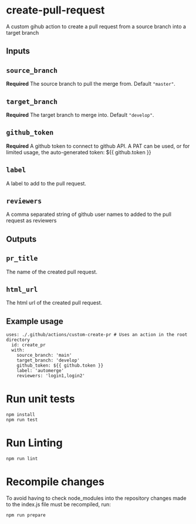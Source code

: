 # create-pull-request

A custom gihub action to create a pull request from a source branch into a target branch

## Inputs

## `source_branch`

**Required** The source branch to pull the merge from. Default `"master"`.

## `target_branch`

**Required** The target branch to merge into. Default `"develop"`.

## `github_token`

**Required** A github token to connect to github API. A PAT can be used, or for limited usage, the auto-generated token: ${{ github.token }}

## `label`

A label to add to the pull request.

## `reviewers`

A comma separated string of github user names to added to the pull request as reviewers

## Outputs

## `pr_title`

The name of the created pull request.

## `html_url`

The html url of the created pull request.

## Example usage
```
uses: ./.github/actions/custom-create-pr # Uses an action in the root directory
  id: create_pr
  with:
    source_branch: 'main'
    target_branch: 'develop'
    github_token: ${{ github.token }}
    label: 'automerge'
    reviewers: 'login1,login2'
```
# Run unit tests
```
npm install
npm run test
```
# Run Linting
```
npm run lint
```
# Recompile changes
To avoid having to check node_modules into the repository changes made to the index.js file must be recompiled, run:
```
npm run prepare
```